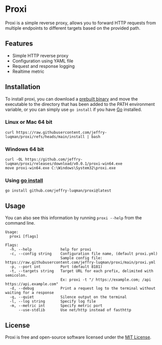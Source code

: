 # Proxi
Proxi is a simple reverse proxy, allows you to forward HTTP requests from multiple endpoints to different targets based on the provided path.

## Features
- Simple HTTP reverse proxy
- Configuration using YAML file
- Request and response logging
- Realtime metric

## Installation

To install proxi, you can download a [prebuilt binary](https://github.com/jeffry-luqman/proxi/releases) and move the executable to the directory that has been added to the PATH environment variable, or you can simply use `go install` if you have [Go](https://go.dev) installed.

### Linux or Mac 64 bit
```
curl https://raw.githubusercontent.com/jeffry-luqman/proxi/refs/heads/main/install | bash
```

### Windows 64 bit
```
curl -OL https://github.com/jeffry-luqman/proxi/releases/download/v0.0.1/proxi-win64.exe
move proxi-win64.exe C:\Windows\System32\proxi.exe
```

### Using [go install](https://go.dev/ref/mod#go-install)
```
go install github.com/jeffry-luqman/proxi@latest
```

## Usage
You can also see this information by running `proxi --help` from the command line.
```
Usage:
  proxi [flags]

Flags:
  -h, --help             help for proxi
  -c, --config string    Configuration file name, (default proxi.yml)
                         Sample config file: https://raw.githubusercontent.com/jeffry-luqman/proxi/main/proxi.yml
  -p, --port int         Port (default 8181)
  -t, --targets string   Target URL for each prefix, delimited with semicolon.
                         Ex: proxi -t "/ https://example.com; /api https://api.example.com"
  -d, --debug            Print a request log to the terminal without waiting for a response
  -q, --quiet            Silence output on the terminal
  -l, --log string       Specify log file
  -m, --metric int       Specify metric port
      --use-stdlib       Use net/http instead of fasthttp
```

## License
Proxi is free and open-source software licensed under the [MIT License](https://github.com/jeffry-luqman/proxi/blob/main/LICENSE).